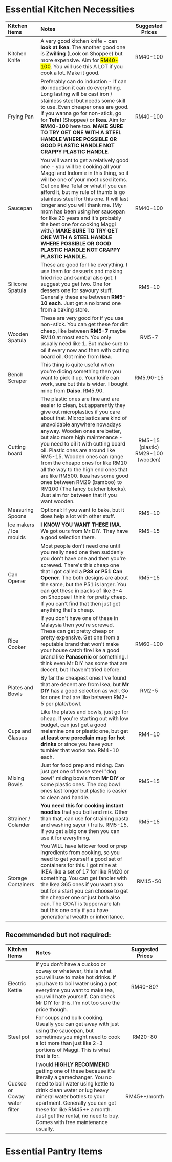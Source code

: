 # Essential Kitchen Necessities

| Kitchen Items | Notes | Suggested Prices |
|:---|:---|:---:|
| Kitchen Knife | A very good kitchen knife - can **look at Ikea**. The another good one is **Zwilling** (Look on Shoppee) but more expensive. Aim for <mark>RM40-100</mark>. You will use this A LOT if you cook a lot. Make it good. | RM40-100 |
| Frying Pan | Preferably can do induction - If can do induction it can do everything. Long lasting will be cast iron / stainless steel but needs some skill to use. Even cheaper ones are good. If you wanna go for non-stick, go for **Tefal** (Shoppee) or **Ikea**. Aim for **RM40-100** here too. **MAKE SURE TO TRY GET ONE WITH A STEEL HANDLE WHERE POSSIBLE OR GOOD PLASTIC HANDLE NOT CRAPPY PLASTIC HANDLE.** | RM40-100 |
| Saucepan | You will want to get a relatively good one - you will be cooking all your Maggi and Indomie in this thing, so it will be one of your most used items. Get one like Tefal or what if you can afford it, but my rule of thumb is go stainless steel for this one. It will last longer and you will thank me. (My mom has been using her saucepan for like 20 years and it's probably the best one for cooking Maggi with.) **MAKE SURE TO TRY GET ONE WITH A STEEL HANDLE WHERE POSSIBLE OR GOOD PLASTIC HANDLE NOT CRAPPY PLASTIC HANDLE.** | RM40-100 |
| Silicone Spatula | These are good for like everything. I use them for desserts and making fried rice and sambal also got. I suggest you get two. One for dessers one for savoury stuff. Generally these are between **RM5-10 each**. Just get a no brand one from a baking store. | RM5-10 |
| Wooden Spatula | These are very good for if you use non-stick. You can get these for dirt cheap, like between **RM5-7** maybe RM10 at most each. You only usually need like 1. But make sure to oil it every now and then with cutting board oil. Got mine from **Ikea**. | RM5-7 |
| Bench Scraper | This thing is quite useful when you're dicing something then you want to pick it up. Your knife can work, sure but this is wider. I bought mine from **Daiso**. RM5.90. | RM5.90-15 |
| Cutting board | The plastic ones are fine and are easier to clean, but apparently they give out microplastics if you care about that. Microplastics are kind of unavoidable anywhere nowadays anyway. Wooden ones are better, but also more high maintenance - you need to oil it with cutting board oil. Plastic ones are around like RM5-15. Wooden ones can range from the cheapo ones for like RM10 all the way to the high end ones that are like RM500. Ikea has some good ones between RM29 (bamboo) to RM100 (The fancy butcher blocks). Just aim for between that if you want wooden. | RM5-15 (plastic) RM29-100 (wooden) |
| Measuring Spoons | Optional: If you want to bake, but it does help a lot with other stuff. | RM5-10 | 
| Ice makers / Ice moulds | **I KNOW YOU WANT THESE IMA**. We got ours from Mr DIY. They have a good selection there. | RM5-15 |
| Can Opener | Most people don't need one until you really need one then suddenly you don't have one and then you're screwed. There's this cheap one that I got called a **P38 or P51 Can Opener**. The both designs are about the same, but the P51 is larger. You can get these in packs of like 3-4 on Shoppee I think for pretty cheap. If you can't find that then just get anything that's cheap. | RM5-15 |
| Rice Cooker | If you don't have one of these in Malaysia then you're screwed. These can get pretty cheap or pretty expensive. Get one from a reputable brand that won't make your house catch fire like a good brand like **Panasonic** or something. I think even Mr DIY has some that are decent, but I haven't tried before. | RM60-100 |
| Plates and Bowls | By far the cheapest ones I've found that are decent are from Ikea, but **Mr DIY** has a good selection as well. Go for ones that are like between RM2-5 per plate/bowl. | RM2-5 | 
| Cups and Glasses | Like the plates and bowls, just go for cheap. If you're starting out with low budget, can just get a good melamine one or plastic one, but get a**t least one porcelain mug for hot drinks** or since you have your tumbler that works too. RM4-10 each. | RM4-10 |
| Mixing Bowls | Just for food prep and mixing. Can just get one of those steel "dog bowl" mixing bowls from **Mr DIY** or some plastic ones. The dog bowl ones last longer but plastic is easier to clean and handle. | RM5-15 | 
| Strainer / Colander | **You need this for cooking instant noodles** that you boil and mix. Other than that, can use for straining pasta and washing sayur / fruits. RM5-15. If you get a big one then you can use it for everything. | RM5-15 | 
| Storage Containers | You WILL have leftover food or prep ingredients from cooking, so you need to get yourself a good set of containers for this. I got mine at IKEA like a set of 17 for like RM20 or something. You can get fancier with the Ikea 365 ones if you want also but for a start you can choose to get the cheaper one or just both also can. The GOAT is tupperware lah but this one only if you have generational wealth or inheritance. | RM15-50 |

## Recommended but not required:
| Kitchen Items | Notes | Suggested Prices |
|:---|:---|:---:|
| Electric Kettle | If you don't have a cuckoo or coway or whatever, this is what you will use to make hot drinks. If you have to boil water using a pot everytime you want to make tea, you will hate yourself. Can check Mr DIY for this. I'm not too sure the price though. | RM40-80? | 
| Steel pot | For soups and bulk cooking. Usually you can get away with just using the saucepan, but sometimes you might need to cook a lot more than just like 2-3 portions of Maggi. This is what that is for. | RM20-80 |
| Cuckoo or Coway water filter | I would **HIGHLY RECOMMEND** getting one of these because it's literally a gamechanger. You no need to boil water using kettle to drink clean water or lug heavy mineral water bottles to your apartment. Generally you can get these for like RM45++ a month. Just get the rental, no need to buy. Comes with free maintenance usually. | RM45++/month |

# Essential Pantry Items



